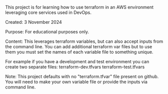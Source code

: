 This project is for learning how to use terraform in an AWS environment leveraging core services used in DevOps.

Created: 3 November 2024

Purpose: For educational purposes only.

Content: This leverages terraform variables, but can also accept inputs from
the command line. You can add additional terraform var files but to use them you must set the names of each variable file to something unique.

For example if you have a development and test environment you can create two separate files:
terraform-dev.tfvars
terraform-test.tfvars

Note: This project defaults with no "terraform.tfvar" file present on github. You will need to make your own variable file or provide the inputs via command line.
